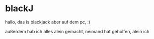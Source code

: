 # blackJ
hallo, das is blackjack aber auf dem pc, :)

außerdem hab ich alles alein gemacht, neimand hat geholfen, alein ich
